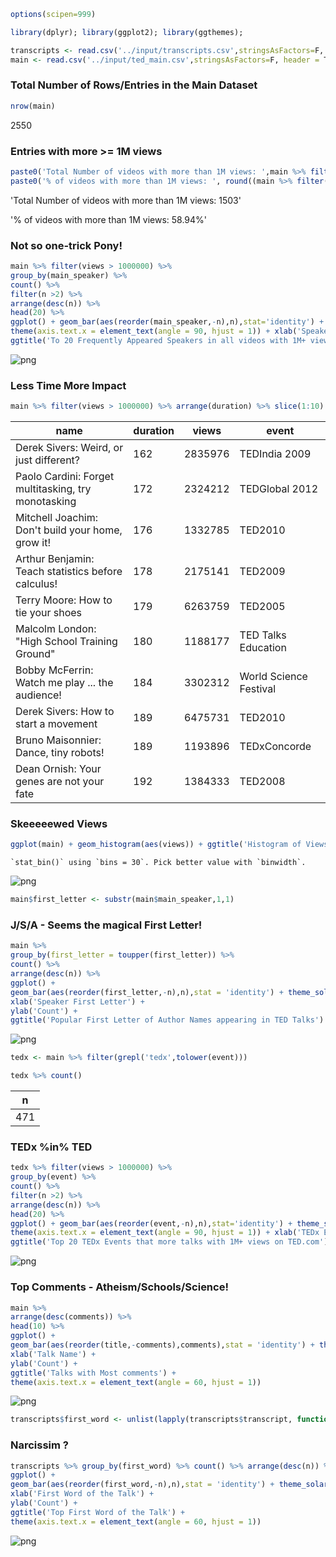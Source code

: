 

```R
options(scipen=999)
```


```R
library(dplyr); library(ggplot2); library(ggthemes);
```


```R
transcripts <- read.csv('../input/transcripts.csv',stringsAsFactors=F, header = T)
main <- read.csv('../input/ted_main.csv',stringsAsFactors=F, header = T)
```

### Total Number of Rows/Entries in the Main Dataset


```R
nrow(main)
```


2550


### Entries with more >= 1M views


```R
paste0('Total Number of videos with more than 1M views: ',main %>% filter(views > 1000000) %>% count() )
paste0('% of videos with more than 1M views: ', round((main %>% filter(views > 1000000) %>% count() / nrow(main))*100,2),'%')
```


'Total Number of videos with more than 1M views: 1503'



'% of videos with more than 1M views: 58.94%'


###  Not so one-trick Pony!


```R
main %>% filter(views > 1000000) %>% 
group_by(main_speaker) %>% 
count() %>% 
filter(n >2) %>% 
arrange(desc(n)) %>% 
head(20) %>% 
ggplot() + geom_bar(aes(reorder(main_speaker,-n),n),stat='identity') + theme_solarized() + 
theme(axis.text.x = element_text(angle = 90, hjust = 1)) + xlab('Speakers') + 
ggtitle('To 20 Frequently Appeared Speakers in all videos with 1M+ views')
```




![png](output_8_1.png)


### Less Time More Impact 


```R
main %>% filter(views > 1000000) %>% arrange(duration) %>% slice(1:10) %>% select('name','duration','views','event')
```


<table>
<thead><tr><th scope=col>name</th><th scope=col>duration</th><th scope=col>views</th><th scope=col>event</th></tr></thead>
<tbody>
	<tr><td>Derek Sivers: Weird, or just different?            </td><td>162                                                </td><td>2835976                                            </td><td>TEDIndia 2009                                      </td></tr>
	<tr><td>Paolo Cardini: Forget multitasking, try monotasking</td><td>172                                                </td><td>2324212                                            </td><td>TEDGlobal 2012                                     </td></tr>
	<tr><td>Mitchell Joachim: Don't build your home, grow it!  </td><td>176                                                </td><td>1332785                                            </td><td>TED2010                                            </td></tr>
	<tr><td>Arthur Benjamin: Teach statistics before calculus! </td><td>178                                                </td><td>2175141                                            </td><td>TED2009                                            </td></tr>
	<tr><td>Terry Moore: How to tie your shoes                 </td><td>179                                                </td><td>6263759                                            </td><td>TED2005                                            </td></tr>
	<tr><td>Malcolm London: "High School Training Ground"      </td><td>180                                                </td><td>1188177                                            </td><td>TED Talks Education                                </td></tr>
	<tr><td>Bobby McFerrin: Watch me play ... the audience!    </td><td>184                                                </td><td>3302312                                            </td><td>World Science Festival                             </td></tr>
	<tr><td>Derek Sivers: How to start a movement              </td><td>189                                                </td><td>6475731                                            </td><td>TED2010                                            </td></tr>
	<tr><td>Bruno Maisonnier: Dance, tiny robots!              </td><td>189                                                </td><td>1193896                                            </td><td>TEDxConcorde                                       </td></tr>
	<tr><td>Dean Ornish: Your genes are not your fate          </td><td>192                                                </td><td>1384333                                            </td><td>TED2008                                            </td></tr>
</tbody>
</table>



### Skeeeeewed Views


```R
ggplot(main) + geom_histogram(aes(views)) + ggtitle('Histogram of Views') + theme_solarized()
```

    `stat_bin()` using `bins = 30`. Pick better value with `binwidth`.
    




![png](output_12_2.png)



```R
main$first_letter <- substr(main$main_speaker,1,1)
```

### J/S/A - Seems the magical First Letter!


```R
main %>% 
group_by(first_letter = toupper(first_letter)) %>% 
count() %>% 
arrange(desc(n)) %>% 
ggplot() + 
geom_bar(aes(reorder(first_letter,-n),n),stat = 'identity') + theme_solarized() + 
xlab('Speaker First Letter') +
ylab('Count') + 
ggtitle('Popular First Letter of Author Names appearing in TED Talks')
```




![png](output_15_1.png)



```R
tedx <- main %>% filter(grepl('tedx',tolower(event)))

tedx %>% count()
```


<table>
<thead><tr><th scope=col>n</th></tr></thead>
<tbody>
	<tr><td>471</td></tr>
</tbody>
</table>



### TEDx %in% TED


```R
tedx %>% filter(views > 1000000) %>% 
group_by(event) %>% 
count() %>% 
filter(n >2) %>% 
arrange(desc(n)) %>% 
head(20) %>% 
ggplot() + geom_bar(aes(reorder(event,-n),n),stat='identity') + theme_solarized() + 
theme(axis.text.x = element_text(angle = 90, hjust = 1)) + xlab('TEDx Events') + 
ggtitle('Top 20 TEDx Events that more talks with 1M+ views on TED.com')
```




![png](output_18_1.png)


### Top Comments - Atheism/Schools/Science!


```R
main %>% 
arrange(desc(comments)) %>% 
head(10) %>% 
ggplot() + 
geom_bar(aes(reorder(title,-comments),comments),stat = 'identity') + theme_solarized() + 
xlab('Talk Name') +
ylab('Count') + 
ggtitle('Talks with Most comments') + 
theme(axis.text.x = element_text(angle = 60, hjust = 1)) 
```




![png](output_20_1.png)



```R
transcripts$first_word <- unlist(lapply(transcripts$transcript, function(x) strsplit(x," ")[[1]][1]))
```

### Narcissim ?


```R
transcripts %>% group_by(first_word) %>% count() %>% arrange(desc(n)) %>% head(25) %>%
ggplot() + 
geom_bar(aes(reorder(first_word,-n),n),stat = 'identity') + theme_solarized() + 
xlab('First Word of the Talk') +
ylab('Count') + 
ggtitle('Top First Word of the Talk') + 
theme(axis.text.x = element_text(angle = 60, hjust = 1))
```




![png](output_23_1.png)

